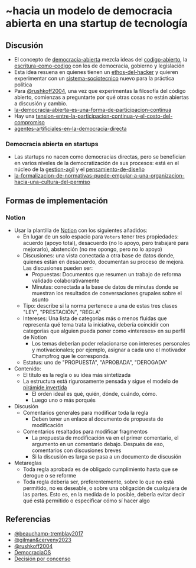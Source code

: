 # ~hacia un modelo de democracia abierta en una startup de tecnología

## Discusión

* El concepto de [democracia-abierta](democracia-abierta.md) mezcla ideas del [codigo-abierto](codigo-abierto.md), la [escritura-como-codigo](escritura-como-codigo.md) con los de democracia, gobierno y legislación
* Esta idea resuena en quienes tienen un [ethos-del-hacker](ethos-del-hacker.md) y quieren experimentar con un [sistema-sociotecnico](sistema-sociotecnico.md) nuevo para la práctica política
* Para [@rushkoff2004](@rushkoff2004.md), una vez que experimentas la filosofía del código abierto, comienzas a preguntarte por qué otras cosas no están abiertas a discusión y cambio.
* [la-democracia-abierta-es-una-forma-de-participacion-continua](la-democracia-abierta-es-una-forma-de-participacion-continua.md)
* Hay una [tension-entre-la-participacion-continua-y-el-costo-del-compromiso](tension-entre-la-participacion-continua-y-el-costo-del-compromiso.md)
* [agentes-artificiales-en-la-democracia-directa](agentes-artificiales-en-la-democracia-directa.md)

### Democracia abierta en startups

* Las startups no nacen como democracias directas, pero se benefician en varios niveles de la democratización de sus procesos: está en el núcleo de la [gestion-agil](gestion-agil.md) y el [pensamiento-de-diseño](pensamiento-de-dise%C3%B1o.md)
* [la-formalizacion-de-normativas-puede-empujar-a-una-organizacion-hacia-una-cultura-del-permiso](la-formalizacion-de-normativas-puede-empujar-a-una-organizacion-hacia-una-cultura-del-permiso.md)

## Formas de implementación

### Notion

* Usar la plantilla de [Notion](https://mkj-dev.notion.site/Voting-e74e6a6e11e448caa83a538d3f9103b3?p=b69f79e2924141e080ebda9218b56043&pm=s) con los siguientes añadidos:
  * En lugar de un solo espacio para `Voters` tener tres propiedades: acuerdo (apoyo total), desacuerdo (no lo apoyo, pero trabajaré para mejorarlo), abstención (no me opongo, pero no lo apoyo)
  * Discusiones: una vista conectada a otra base de datos donde, quienes están en desacuerdo, documentan su proceso de mejora. Las discusiones pueden ser:
    * Propuestas: Documentos que resumen un trabajo de reforma validado colaborativamente
    * Minutas: conectada a la base de datos de minutas donde se muestran los resultados de conversaciones grupales sobre el asunto
  * Tipo: describe si la norma pertenece a una de estas tres clases "LEY", "PRESTACIÓN", "REGLA"
  * Intereses: Una lista de categorías más o menos fluidas que representa qué tema trata la iniciativa, debería coincidir con categorías que alguien pueda poner como «intereses» en su perfil de Notion
    * Los temas deberían poder relacionarse con intereses personales y motivacionales; por ejemplo, asignar a cada uno el motivador Champfrog que le corresponda.
  * Estatus: uno de "PROPUESTA", "APROBADA", "DEROGADA"
* Contenido:
  * El título es la regla o su idea más sintetizada
  * La estructura está rigurosamente pensada y sigue el modelo de [pirámide invertida](https://es.wikipedia.org/wiki/Pir%C3%A1mide_invertida)
    * El orden ideal es qué, quién, dónde, cuándo, cómo.
    * Luego uno o más porqués
* Discusión
  * Comentarios generales para modificar toda la regla
    * Deben tener un enlace al documento de propuesta de modificación
  * Comentarios resaltados para modificar fragmentos
    * La propuesta de modificación va en el primer comentario, el argumento en un comentario debajo. Después de eso, comentarios con discusiones breves
    * Si la discusión es larga se pasa a un documento de discusión
* Metareglas
  * Toda regla aprobada es de obligado cumplimiento hasta que se derogue o se reforme
  * Toda regla debería ser, preferentemente, sobre lo que no está permitido, no es deseable, o sobre una obligación de cualquiera de las partes. Esto es, en la medida de lo posible, debería evitar decir qué está permitido o especificar cómo sí hacer algo

## Referencias

* [@beauchamp-tremblay2017](@beauchamp-tremblay2017.md)
* [@gilman&cerveny2023](@gilman&cerveny2023.md)
* [@rushkoff2004](@rushkoff2004.md)
* [DemocraciaOS](https://democraciaos.org/es/)
* [Decisión por concenso](https://es.wikipedia.org/wiki/Decisi%C3%B3n_por_consenso)

